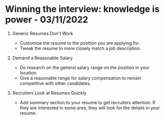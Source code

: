 # Winning the interview: knowledge is power - 03/11/2022

1. Generic Resumes Don't Work

   - Customize the resume to the position you are applying for.
   - Tweak the resume to more closely match a job description.

2. Demand a Reasonable Salary

   - Do research on the general salary range on the position in your location
   - Give a reasonable range for salary compensation to remain competitive with other candidates.

3. Recruiters Look at Resumes Quickly
   - Add summary section to your resume to get recruiters attention. If they are interested in some area, they will look for the details in your resume.
